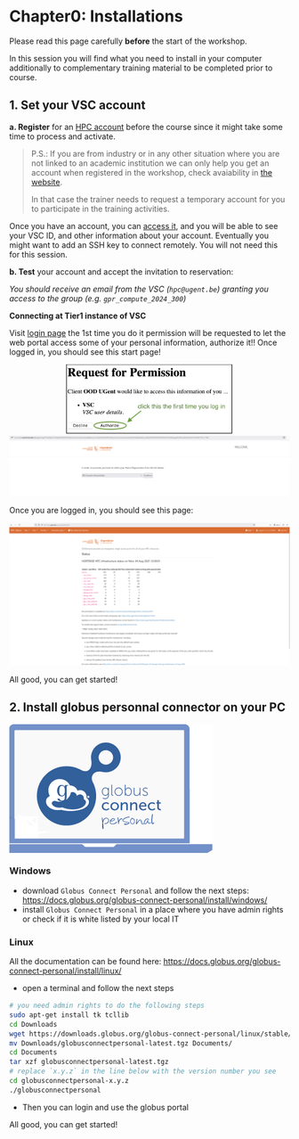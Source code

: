 <!--

author:   Benjamin Pavie Bruna Piereck Tatiana Woller
email:    trainingandconferences@vib.be
version:  1.0.0
language: en
narrator: UK English Female

icon:     https://vib.be/sites/vib.sites.vib.be/files/logo_VIB_noTagline.svg

comment:  This document shall provide an entire compendium and course on the
          development of Open-courSes with [LiaScript](https://LiaScript.github.io).
          As the language and the systems grows, also this document will be updated.
          Feel free to fork or copy it, translations are very welcome...

script:   https://cdn.jsdelivr.net/chartist.js/latest/chartist.min.js
          https://felixhao28.github.io/JSCPP/dist/JSCPP.es5.min.js

link:     https://cdn.jsdelivr.net/chartist.js/latest/chartist.min.css
link:     https://cdnjs.cloudflare.com/ajax/libs/animate.css/4.1.1/animate.min.css
link:     https://raw.githubusercontent.com/vibbits/material-liascript/master/img/org.css
link:     https://cdnjs.cloudflare.com/ajax/libs/font-awesome/5.11.2/css/all.min.css
link:     https://fonts.googleapis.com/css2?family=Saira+Condensed:wght@300&display=swap
link:     https://fonts.googleapis.com/css2?family=Open+Sans&display=swap
link:     https://raw.githubusercontent.com/vibbits/material-liascript/master/vib-styles.css

tutor: TCP
edition: 1st 

-->

# Chapter0: Installations

Please read this page carefully **before** the start of the workshop.

In this session you will find what you need to install in your computer additionally to complementary training material to be completed prior to course.

## 1. Set your VSC account

**a. Register** for an [HPC account](https://docs.vscentrum.be/access/vsc_account.html) before the course since it might take some time to process and activate. 

>
> P.S.: If you are from industry or in any other situation where you are not linked to an academic institution we can only help you get an account when registered in the workshop, check avaiability in [the website](https://www.vibtrainingandconferences.be/#/).
>
> In that case the trainer needs to request a temporary account for you to participate in the training activities.
>

Once you have an account, you can [access it](https://account.vscentrum.be/), and you will be able to see your VSC ID, and other information about your account. Eventually you might want to add an SSH key to connect remotely. You will not need this for this session.

**b. Test** your account and accept the invitation to reservation:

*You should receive an email from the VSC (`hpc@ugent.be`) granting you access to the group (e.g. `gpr_compute_2024_300`)*

**Connecting at Tier1 instance of VSC**

Visit [login page](https://auth.vscentrum.be/auth/login)  the 1st time you do it permission will be requested to let the web portal access some of your personal information, authorize it!!  Once logged in, you should see this start page!

<center><img src="../images/permission_VSC.png" width="300"/></center>
<center><img src="../images/select_your_org.png" width="900"/></center>

Once you are logged in, you should see this page:

<center><img src="../images/tier1.png" width="900"/></center>

All good, you can get started!

## 2. Install globus personnal connector on your PC

<img src="https://github.com/vib-bic-training/HPC_bioimage_analysis/blob/main/images/globus.png" align="center"/>

### Windows

- download `Globus Connect Personal` and follow the next steps: https://docs.globus.org/globus-connect-personal/install/windows/
- install `Globus Connect Personal` in a place where you have admin rights or check if it is white listed by your local IT
### Linux

All the documentation can be found here: https://docs.globus.org/globus-connect-personal/install/linux/

- open a terminal and follow the next steps
```bash
# you need admin rights to do the following steps
sudo apt-get install tk tcllib
cd Downloads
wget https://downloads.globus.org/globus-connect-personal/linux/stable/globusconnectpersonal-latest.tgz
mv Downloads/globusconnectpersonal-latest.tgz Documents/
cd Documents
tar xzf globusconnectpersonal-latest.tgz
# replace `x.y.z` in the line below with the version number you see
cd globusconnectpersonal-x.y.z
./globusconnectpersonal
```
- Then you can login and use the globus portal

All good, you can get started!







